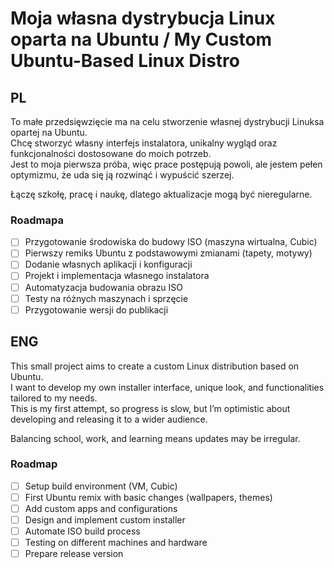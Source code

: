 # Moja własna dystrybucja Linux oparta na Ubuntu / My Custom Ubuntu-Based Linux Distro

## PL

To małe przedsięwzięcie ma na celu stworzenie własnej dystrybucji Linuksa opartej na Ubuntu.  
Chcę stworzyć własny interfejs instalatora, unikalny wygląd oraz funkcjonalności dostosowane do moich potrzeb.  
Jest to moja pierwsza próba, więc prace postępują powoli, ale jestem pełen optymizmu, że uda się ją rozwinąć i wypuścić szerzej.  

Łączę szkołę, pracę i naukę, dlatego aktualizacje mogą być nieregularne.
### Roadmapa

- [ ] Przygotowanie środowiska do budowy ISO (maszyna wirtualna, Cubic)  
- [ ] Pierwszy remiks Ubuntu z podstawowymi zmianami (tapety, motywy)  
- [ ] Dodanie własnych aplikacji i konfiguracji  
- [ ] Projekt i implementacja własnego instalatora  
- [ ] Automatyzacja budowania obrazu ISO  
- [ ] Testy na różnych maszynach i sprzęcie  
- [ ] Przygotowanie wersji do publikacji

## ENG

This small project aims to create a custom Linux distribution based on Ubuntu.  
I want to develop my own installer interface, unique look, and functionalities tailored to my needs.  
This is my first attempt, so progress is slow, but I’m optimistic about developing and releasing it to a wider audience.  

Balancing school, work, and learning means updates may be irregular.

### Roadmap

- [ ] Setup build environment (VM, Cubic)  
- [ ] First Ubuntu remix with basic changes (wallpapers, themes)  
- [ ] Add custom apps and configurations  
- [ ] Design and implement custom installer  
- [ ] Automate ISO build process  
- [ ] Testing on different machines and hardware  
- [ ] Prepare release version
